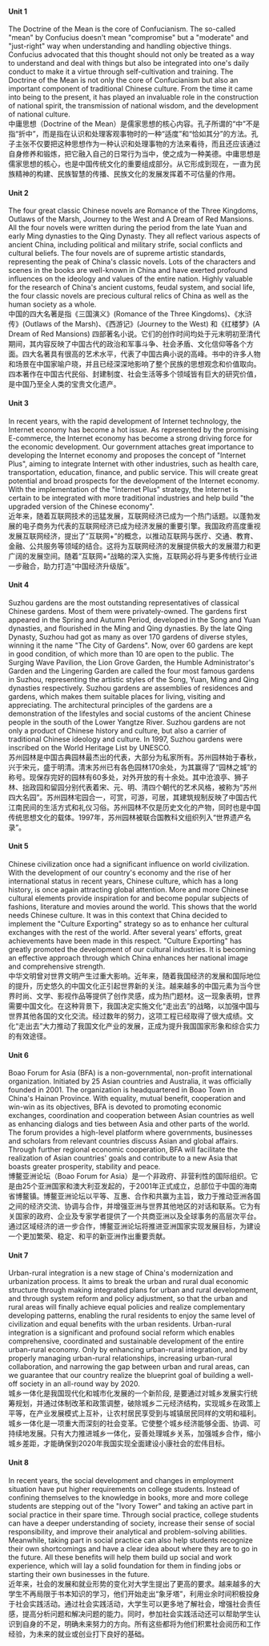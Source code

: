 #### Unit 1
The Doctrine of the Mean is the core of Confucianism. The so-called "mean" by Confucius doesn't mean "compromise" but a "moderate" and "just-right" way when understanding and handling objective things. Confucius advocated that this thought should not only be treated as a way to understand and deal with things but also be integrated into one's daily conduct to make it a virtue through self-cultivation and training. The Doctrine of the Mean is not only the core of Confucianism but also an important component of traditional Chinese culture. From the time it came into being to the present, it has played an invaluable role in the construction of national spirit, the transmission of national wisdom, and the development of national culture.<br>
中庸思想（Doctrine of the Mean）是儒家思想的核心内容。孔子所谓的“中”不是指“折中”，而是指在认识和处理客观事物时的一种“适度”和“恰如其分”的方法。孔子主张不仅要把这种思想作为一种认识和处理事物的方法来看待，而且还应该通过自身修养和锻炼，把它融入自己的日常行为当中，使之成为一种美德。中庸思想是儒家思想的核心，也是中国传统文化的重要组成部分。从它形成到现在，一直为民族精神的构建、民族智慧的传播、民族文化的发展发挥着不可估量的作用。

#### Unit 2
The four great classic Chinese novels are Romance of the Three Kingdoms, Outlaws of the Marsh, Journey to the West and A Dream of Red Mansions. All the four novels were written during the period from the late Yuan and early Ming dynasties to the Qing Dynasty. They all reflect various aspects of ancient China, including political and military strife, social conflicts and cultural beliefs. The four novels are of supreme artistic standards, representing the peak of China's classic novels. Lots of the characters and scenes in the books are well-known in China and have exerted profound influences on the ideology and values of the entire nation. Highly valuable for the research of China's ancient customs, feudal system, and social life, the four classic novels are precious cultural relics of China as well as the human society as a whole.<br>
中国的四大名著是指《三国演义》(Romance of the Three Kingdoms)、《水浒传》(Outlaws of the Marsh)、《西游记》(Journey to the West) 和《红楼梦》(A Dream of Red Mansions) 四部著名小说。它们的创作时间均处于元末明初至清代期间，其内容反映了中国古代的政治和军事斗争、社会矛盾、文化信仰等各个方面。四大名著具有很高的艺术水平，代表了中国古典小说的高峰。书中的许多人物和场景在中国家喻户晓，并且已经深深地影响了整个民族的思想观念和价值取向。四本著作在中国古代民俗、封建制度、社会生活等多个领域皆有巨大的研究价值，是中国乃至全人类的宝贵文化遗产。

#### Unit 3
In recent years, with the rapid development of Internet technology, the Internet economy has become a hot issue. As represented by the promising E-commerce, the Internet economy has become a strong driving force for the economic development. Our government attaches great importance to developing the Internet economy and proposes the concept of "Internet Plus", aiming to integrate Internet with other industries, such as health care, transportation, education, finance, and public service. This will create great potential and broad prospects for the development of the Internet economy. With the implementation of the "Internet Plus" strategy, the Internet is certain to be integrated with more traditional industries and help build "the upgraded version of the Chinese economy".<br>
近年来，随着互联网技术的迅猛发展，互联网经济已成为一个热门话题。以蓬勃发展的电子商务为代表的互联网经济已成为经济发展的重要引擎。我国政府高度重视发展互联网经济，提出了“互联网+”的概念，以推动互联网与医疗、交通、教育、金融、公共服务等领域的结合。这将为互联网经济的发展提供极大的发展潜力和更广阔的发展空间。随着“互联网+”战略的深入实施，互联网必将与更多传统行业进一步融合，助力打造“中国经济升级版”。

#### Unit 4
Suzhou gardens are the most outstanding representatives of classical Chinese gardens. Most of them were privately-owned. The gardens first appeared in the Spring and Autumn Period, developed in the Song and Yuan dynasties, and flourished in the Ming and Qing dynasties. By the late Qing Dynasty, Suzhou had got as many as over 170 gardens of diverse styles, winning it the name "The City of Gardens". Now, over 60 gardens are kept in good condition, of which more than 10 are open to the public. The Surging Wave Pavilion, the Lion Grove Garden, the Humble Administrator's Garden and the Lingering Garden are called the four most famous gardens in Suzhou, representing the artistic styles of the Song, Yuan, Ming and Qing dynasties respectively. Suzhou gardens are assemblies of residences and gardens, which makes them suitable places for living, visiting and appreciating. The architectural principles of the gardens are a demonstration of the lifestyles and social customs of the ancient Chinese people in the south of the Lower Yangtze River. Suzhou gardens are not only a product of Chinese history and culture, but also a carrier of traditional Chinese ideology and culture. In 1997, Suzhou gardens were inscribed on the World Heritage List by UNESCO.<br>
苏州园林是中国古典园林最杰出的代表，大部分为私家所有。苏州园林始于春秋，兴于宋元，盛于明清。清末苏州已有各色园林170余处，为其赢得了“园林之城”的称号。现保存完好的园林有60多处，对外开放的有十余处。其中沧浪亭、狮子林、拙政园和留园分别代表着宋、元、明、清四个朝代的艺术风格，被称为“苏州四大名园”。苏州园林宅园合一，可赏，可游，可居，其建筑规制反映了中国古代江南民间的生活方式和礼仪习俗。苏州园林不仅是历史文化的产物，同时也是中国传统思想文化的载体。1997年，苏州园林被联合国教科文组织列入“世界遗产名录”。

#### Unit 5
Chinese civilization once had a significant influence on world civilization. With the development of our country's economy and the rise of her international status in recent years, Chinese culture, which has a long history, is once again attracting global attention. More and more Chinese cultural elements provide inspiration for and become popular subjects of fashions, literature and movies around the world. This shows that the world needs Chinese culture. It was in this context that China decided to implement the "Culture Exporting" strategy so as to enhance her cultural exchanges with the rest of the world. After several years' efforts, great achievements have been made in this respect. "Culture Exporting" has greatly promoted the development of our cultural industries. It is becoming an effective approach through which China enhances her national image and comprehensive strength.<br>
中华文明曾对世界文明产生过重大影响。近年来，随着我国经济的发展和国际地位的提升，历史悠久的中国文化正引起世界新的关注。越来越多的中国元素为当今世界时尚、文学、影视作品等提供了创作灵感，成为热门题材。这一现象表明，世界需要中国文化。在这种背景下，我国决定实施文化“走出去”的战略，以加强中国与世界其他各国的文化交流。经过数年的努力，这项工程已经取得了很大成绩。文化“走出去”大力推动了我国文化产业的发展，正成为提升我国国家形象和综合实力的有效途径。

#### Unit 6
Boao Forum for Asia (BFA) is a non-governmental, non-profit international organization. Initiated by 25 Asian countries and Australia, it was officially founded in 2001. The organization is headquartered in Boao Town in China's Hainan Province. With equality, mutual benefit, cooperation and win-win as its objectives, BFA is devoted to promoting economic exchanges, coordination and cooperation between Asian countries as well as enhancing dialogs and ties between Asia and other parts of the world. The forum provides a high-level platform where governments, businesses and scholars from relevant countries discuss Asian and global affairs. Through further regional economic cooperation, BFA will facilitate the realization of Asian countries' goals and contribute to a new Asia that boasts greater prosperity, stability and peace.<br>
博鳌亚洲论坛（Boao Forum for Asia）是一个非政府、非营利性的国际组织。它是由25个亚洲国家和澳大利亚发起的，于2001年正式成立，总部位于中国的海南省博鳌镇。博鳌亚洲论坛以平等、互惠、合作和共赢为主旨，致力于推动亚洲各国之间的经济交流、协调与合作，并增强亚洲与世界其他地区的对话和联系。它为有关国家的政府、企业及专家学者提供了一个共商亚洲以及全球事务的高层次平台。通过区域经济的进一步合作，博鳌亚洲论坛将推进亚洲国家实现发展目标，为建设一个更加繁荣、稳定、和平的新亚洲作出重要贡献。

#### Unit 7
Urban-rural integration is a new stage of China's modernization and urbanization process. It aims to break the urban and rural dual economic structure through making integrated plans for urban and rural development, and through system reform and policy adjustment, so that the urban and rural areas will finally achieve equal policies and realize complementary developing patterns, enabling the rural residents to enjoy the same level of civilization and equal benefits with the urban residents. Urban-rural integration is a significant and profound social reform which enables comprehensive, coordinated and sustainable development of the entire urban-rural economy. Only by enhancing urban-rural integration, and by properly managing urban-rural relationships, increasing urban-rural collaboration, and narrowing the gap between urban and rural areas, can we guarantee that our country realize the blueprint goal of building a well-off society in an all-round way by 2020.<br>
城乡一体化是我国现代化和城市化发展的一个新阶段, 是要通过对城乡发展实行统筹规划，并通过体制改革和政策调整，破除城乡二元经济结构，实现城乡在政策上平等，在产业发展模式上互补，让农村居民享受到与城镇居民同样的文明和福利。城乡一体化是一项重大而深刻的社会变革。它使整个城乡经济能够全面、协调、可持续地发展。只有大力推进城乡一体化，妥善处理城乡关系，加强城乡合作，缩小城乡差距，才能确保到2020年我国实现全面建设小康社会的宏伟目标。

#### Unit 8
In recent years, the social development and changes in employment situation have put higher requirements on college students. Instead of confining themselves to the knowledge in books, more and more college students are stepping out of the "Ivory Tower" and taking an active part in social practice in their spare time. Through social practice, college students can have a deeper understanding of society, increase their sense of social responsibility, and improve their analytical and problem-solving abilities. Meanwhile, taking part in social practice can also help students recognize their own shortcomings and have a clear idea about where they are to go in the future. All these benefits will help them build up social and work experience, which will lay a solid foundation for them in finding jobs or starting their own businesses in the future.<br>
近年来，社会的发展和就业形势的变化对大学生提出了更高的要求。越来越多的大学生不再局限于书本知识的学习，他们开始走出“象牙塔”，利用业余时间积极投身于社会实践活动。通过社会实践活动，大学生可以更多地了解社会，增强社会责任感，提高分析问题和解决问题的能力。同时，参加社会实践活动还可以帮助学生认识到自身的不足，明确未来努力的方向。所有这些都将为他们积累社会阅历和工作经验，为未来的就业或创业打下良好的基础。